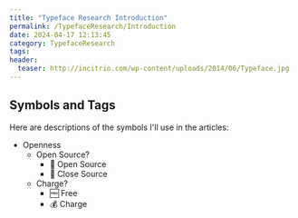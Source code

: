 ```yaml
---
title: "Typeface Research Introduction"
permalink: /TypefaceResearch/Introduction
date: 2024-04-17 12:13:45
category: TypefaceResearch
tags:
header:
  teaser: http://incitrio.com/wp-content/uploads/2014/06/Typeface.jpg
---
```


## Symbols and Tags

Here are descriptions of the symbols I'll use in the articles:

* Openness
  * Open Source?
    * 📖 Open Source
    * 📕 Close Source
  * Charge?
    * 🆓 Free
    * 💰 Charge

